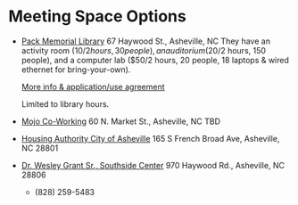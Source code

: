 # Meeting Space Options

* [Pack Memorial Library](http://www.buncombecounty.org/governing/depts/library/locations_pack.aspx) 67 Haywood St., Asheville, NC
  They have an activity room ($10/2 hours, 30 people), an auditorium ($20/2 hours, 150 people), and a computer lab ($50/2 hours, 20 people, 18 laptops & wired ethernet for bring-your-own).

  [More info & application/use agreement](./PackMemorialLibraryMeetingRooms.pdf)

  Limited to library hours.

* [Mojo Co-Working](http://www.mojocoworking.com/en) 60 N. Market St., Asheville, NC
  TBD

* [Housing Authority City of Asheville](http://www.haca.org/) 165 S French Broad Ave, Asheville, NC 28801
* [Dr. Wesley Grant Sr., Southside Center](http://www.ashevillenc.gov/Departments/ParksRecreation/Recreation/RecreationCenters.aspx#grantcenter) 970 Haywood Rd., Asheville, NC 28806
  * (828) 259-5483 
 
